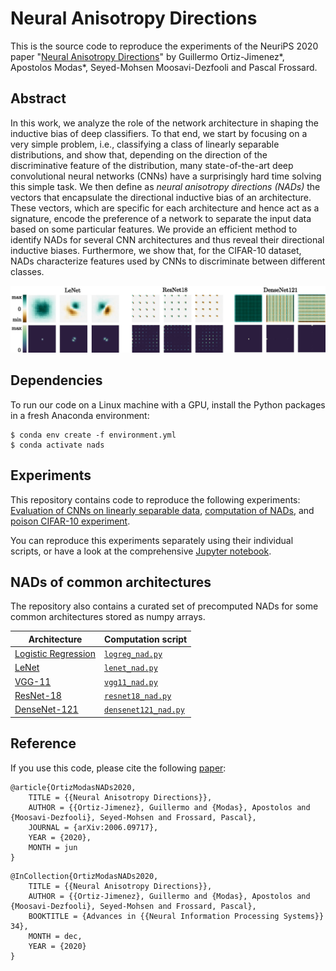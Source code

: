 # Neural Anisotropy Directions
This is the source code to reproduce the experiments of the NeuriPS 2020 paper "[Neural Anisotropy Directions](https://arxiv.org/abs/2006.09717)" by Guillermo Ortiz-Jimenez*, Apostolos Modas*, Seyed-Mohsen Moosavi-Dezfooli and Pascal Frossard.

## Abstract
In this work, we analyze the role of the network architecture in shaping the inductive bias of deep classifiers. To that end, we start by focusing on a very simple problem, i.e., classifying a class of linearly separable distributions, and show that, depending on the direction of the discriminative feature of the distribution, many state-of-the-art deep convolutional neural networks (CNNs) have a surprisingly hard time solving this simple task. We then define as *neural anisotropy directions (NADs)* the vectors that encapsulate the directional inductive bias of an architecture. These vectors, which are specific for each architecture and hence act as a signature, encode the preference of a network to separate the input data based on some particular features. We provide an efficient method to identify NADs for several CNN architectures and thus reveal their directional inductive biases. Furthermore, we show that, for the CIFAR-10 dataset, NADs characterize features used by CNNs to discriminate between different classes.

![](nads.jpg)

## Dependencies
To run our code on a Linux machine with a GPU, install the Python packages in a fresh Anaconda environment:
```
$ conda env create -f environment.yml
$ conda activate nads
```

## Experiments
This repository contains code to reproduce the following experiments: [Evaluation of CNNs on linearly separable data](directional_bias.py), [computation of NADs](nad_computation.py), and [poison CIFAR-10 experiment](poison_cifar.py). 

You can reproduce this experiments separately using their individual scripts, or have a look at the comprehensive [Jupyter notebook](NADs.ipynb).

## NADs of common architectures

The repository also contains a curated set of precomputed NADs for some common architectures stored as numpy arrays.

Architecture | Computation script
---|---
[Logistic Regression](NADs/LogReg_NADs.npy) | [`logreg_nad.py`](NADs_scripts/logreg_nad.py)
[LeNet](NADs/LeNet_NADs.npy)  | [`lenet_nad.py`](NADs_scripts/lenet_nad.py)
[VGG-11](NADs/VGG11_NADs.npy)  | [`vgg11_nad.py`](NADs_scripts/vgg11_nad.py)
[ResNet-18](NADs/ResNet18_NADs.npy)  | [`resnet18_nad.py`](NADs_scripts/resnet18_nad.py)
[DenseNet-121](NADs/DenseNet121_NADs.npy)  |[`densenet121_nad.py`](NADs_scripts/densenet121_nad.py)

## Reference
If you use this code, please cite the following [paper](https://arxiv.org/abs/2006.09717):

```
@article{OrtizModasNADs2020,
    TITLE = {{Neural Anisotropy Directions}},
    AUTHOR = {{Ortiz-Jimenez}, Guillermo and {Modas}, Apostolos and {Moosavi-Dezfooli}, Seyed-Mohsen and Frossard, Pascal},
    JOURNAL = {arXiv:2006.09717},
    YEAR = {2020},
    MONTH = jun
}
```

```
@InCollection{OrtizModasNADs2020,
    TITLE = {{Neural Anisotropy Directions}},
    AUTHOR = {{Ortiz-Jimenez}, Guillermo and {Modas}, Apostolos and {Moosavi-Dezfooli}, Seyed-Mohsen and Frossard, Pascal},
    BOOKTITLE = {Advances in {{Neural Information Processing Systems}} 34},
    MONTH = dec,
    YEAR = {2020}
}
```
